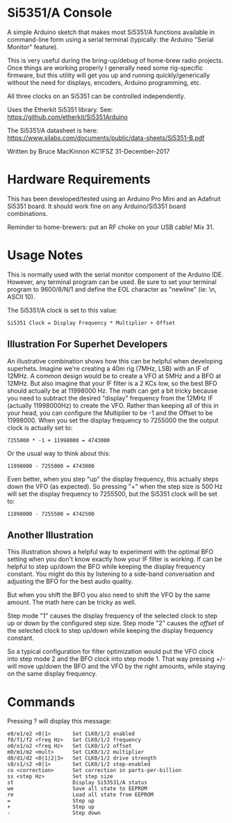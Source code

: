 Si5351/A Console
================

A simple Arduino sketch that makes most Si5351/A functions available in
command-line form using a serial terminal (typically: the Arduino "Serial Monitor"
feature).  

This is very useful during the bring-up/debug of home-brew radio projects.  Once
things are working properly I generally need some rig-specific firmware, but this
utility will get you up and running quickly/generically without the need for
displays, encoders, Arduino programming, etc.

All three clocks on an Si5351 can be controlled independently.

Uses the Etherkit Si5351 library.  See: https://github.com/etherkit/Si5351Arduino

The Si5351/A datasheet is here: https://www.silabs.com/documents/public/data-sheets/Si5351-B.pdf

Written by Bruce MacKinnon KC1FSZ
31-December-2017

Hardware Requirements
=====================

This has been developed/tested using an Arduino Pro Mini and an Adafruit
Si5351 board.  It should work fine on any Arduino/Si5351 board combinations.

Reminder to home-brewers: put an RF choke on your USB cable! Mix 31.

Usage Notes
===========

This is normally used with the serial monitor component of the Arduino IDE.  However,
any terminal program can be used. Be sure to set your terminal program to
9600/8/N/1 and define the EOL character as "newline" (ie: \n, ASCII 10).

The Si5351/A clock is set to this value:

    Si5351 Clock = Display Frequency * Multiplier + Offset

Illustration For Superhet Developers
------------------------------------
An illustrative combination shows how this can be helpful when developing
superhets.  Imagine we're creating a 40m rig (7MHz, LSB) with an IF of 12MHz. A
common design would be to create a VFO at 5MHz and a BFO at 12MHz.  But also
imagine that your IF filter is a 2 KCs low, so the best BFO should actually be
at 11998000 Hz. The math can get a bit tricky because you need to subtract the
desired "display" frequency from the 12MHz IF (actually 11998000Hz) to create
the VFO.  Rather than keeping all of this in your head, you can configure the
Multiplier to be -1 and the Offset to be 11998000.  When you set the display
frequency to 7255000 the the output clock is actually set to:

    7255000 * -1 + 11998000 = 4743000

Or the usual way to think about this:

    11998000 - 7255000 = 4743000

Even better, when you step "up" the display frequency, this actually steps
down the VFO (as expected).  So pressing "+" when the step size is 500 Hz will
set the display frequency to 7255500, but the Si5351 clock will be set to:

    11998000 - 7255500 = 4742500

Another Illustration
--------------------
This illustration shows a helpful way to experiment with the optimal
BFO setting when you don't know exactly how your IF filter is working.
If can be helpful to step up/down the BFO while keeping the display frequency
constant.  You might do this by listening to a side-band conversation and
adjusting the BFO for the best audio quality.

But when you shift the BFO you also need to shift the VFO by the same
amount.  The math here can be tricky as well.  

Step mode "1" causes the display frequency of the selected clock to step
up or down by the configured step size.  Step mode "2" causes the *offset*
of the selected clock to step up/down while keeping the display frequency
constant.

So a typical configuration for filter optimization would put the VFO clock
into step mode 2 and the BFO clock into step mode 1.  That way pressing +/-
will move up/down the BFO and the VFO by the right amounts, while staying
on the same display frequency.  

Commands
========

Pressing ? will display this message:

    e0/e1/e2 <0|1>       Set CLK0/1/2 enabled
    f0/f1/f2 <freq Hz>   Set CLK0/1/2 frequency
    o0/o1/o2 <freq Hz>   Set CLK0/1/2 offset
    m0/m1/m2 <mult>      Set CLK0/1/2 multiplier
    d0/d1/d2 <0|1|2|3>   Set CLK0/1/2 drive strength
    s0/s1/s2 <0|1>       Set CLK0/1/2 step-enabled
    co <correction>      Set correction in parts-per-billion
    ss <step Hz>         Set step size
    st                   Display Si53531/A status
    we                   Save all state to EEPROM
    re                   Load all state from EEPROM
    =                    Step up
    +                    Step up  
    -                    Step down
